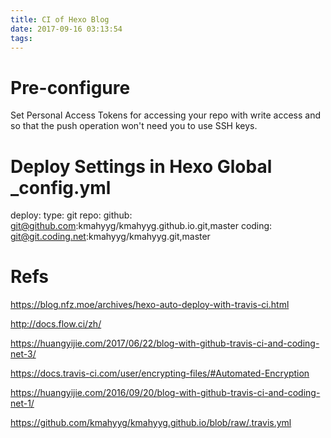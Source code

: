 ```yaml
---
title: CI of Hexo Blog
date: 2017-09-16 03:13:54
tags:
---
```


# Pre-configure

Set Personal Access Tokens for accessing your repo with write access and so that the push operation won't need you to use SSH keys.

# Deploy Settings in Hexo Global _config.yml


deploy:
  type: git
  repo: 
    github: git@github.com:kmahyyg/kmahyyg.github.io.git,master
    coding: git@git.coding.net:kmahyyg/kmahyyg.git,master
    
    
# Refs

https://blog.nfz.moe/archives/hexo-auto-deploy-with-travis-ci.html

http://docs.flow.ci/zh/

https://huangyijie.com/2017/06/22/blog-with-github-travis-ci-and-coding-net-3/

https://docs.travis-ci.com/user/encrypting-files/#Automated-Encryption

https://huangyijie.com/2016/09/20/blog-with-github-travis-ci-and-coding-net-1/

https://github.com/kmahyyg/kmahyyg.github.io/blob/raw/.travis.yml
